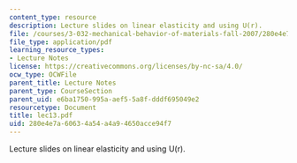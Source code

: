 ```yaml
---
content_type: resource
description: Lecture slides on linear elasticity and using U(r).
file: /courses/3-032-mechanical-behavior-of-materials-fall-2007/280e4e7a60634a54a4a94650acce94f7_lec13.pdf
file_type: application/pdf
learning_resource_types:
- Lecture Notes
license: https://creativecommons.org/licenses/by-nc-sa/4.0/
ocw_type: OCWFile
parent_title: Lecture Notes
parent_type: CourseSection
parent_uid: e6ba1750-995a-aef5-5a8f-dddf695049e2
resourcetype: Document
title: lec13.pdf
uid: 280e4e7a-6063-4a54-a4a9-4650acce94f7
---
```

Lecture slides on linear elasticity and using U(r).
